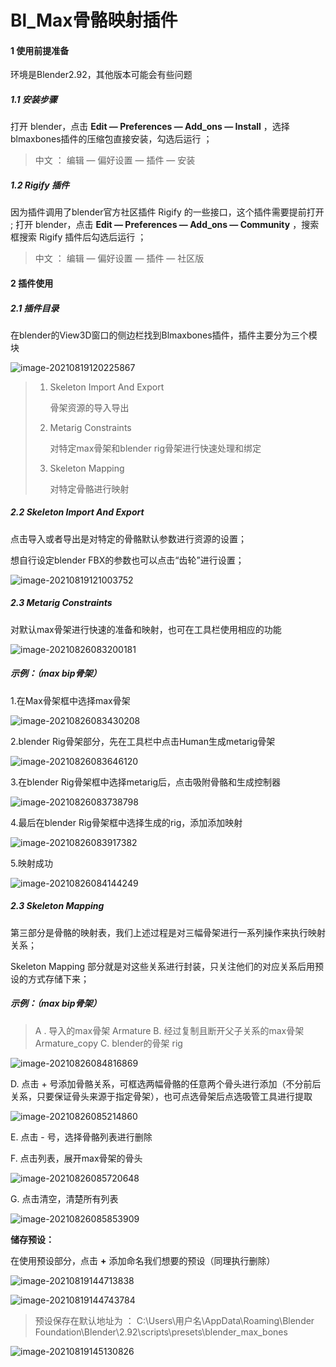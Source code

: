 # Bl_Max骨骼映射插件



#### 1 使用前提准备

环境是Blender2.92，其他版本可能会有些问题

##### 1.1 安装步骤

打开 blender，点击 **Edit — Preferences — Add_ons — Install** ，选择blmaxbones插件的压缩包直接安装，勾选后运行 ；
> 中文 ： 编辑 — 偏好设置 — 插件 — 安装 


##### 1.2 Rigify 插件
因为插件调用了blender官方社区插件 Rigify 的一些接口，这个插件需要提前打开 ;
打开 blender，点击 **Edit — Preferences — Add_ons — Community** ，搜索框搜索 Rigify 插件后勾选后运行 ；

> 中文 ： 编辑 — 偏好设置 — 插件 — 社区版

#### 2 插件使用

##### 2.1 插件目录

在blender的View3D窗口的侧边栏找到Blmaxbones插件，插件主要分为三个模块

 ![image-20210819120225867](README.assets/image-20210819120225867.png)

> 1. Skeleton Import And Export 
>
>    骨架资源的导入导出
>
> 2. Metarig Constraints
>
>    对特定max骨架和blender rig骨架进行快速处理和绑定
>
> 3. Skeleton Mapping
>
>    对特定骨骼进行映射

##### 2.2 Skeleton Import And Export 

点击导入或者导出是对特定的骨骼默认参数进行资源的设置；

想自行设定blender FBX的参数也可以点击“齿轮”进行设置；

 ![image-20210819121003752](README.assets/image-20210819121003752.png)

##### 2.3 Metarig Constraints

 对默认max骨架进行快速的准备和映射，也可在工具栏使用相应的功能

 ![image-20210826083200181](README.assets/image-20210826083200181.png)

##### 示例：（max bip骨架）

1.在Max骨架框中选择max骨架

 ![image-20210826083430208](README.assets/image-20210826083430208.png)

2.blender Rig骨架部分，先在工具栏中点击Human生成metarig骨架

 ![image-20210826083646120](README.assets/image-20210826083646120.png)

3.在blender Rig骨架框中选择metarig后，点击吸附骨骼和生成控制器

 ![image-20210826083738798](README.assets/image-20210826083738798.png)

4.最后在blender Rig骨架框中选择生成的rig，添加添加映射

 ![image-20210826083917382](README.assets/image-20210826083917382.png)

5.映射成功

![image-20210826084144249](README.assets/image-20210826084144249.png)



##### 2.3 Skeleton Mapping

第三部分是骨骼的映射表，我们上述过程是对三幅骨架进行一系列操作来执行映射关系；

Skeleton Mapping 部分就是对这些关系进行封装，只关注他们的对应关系后用预设的方式存储下来；

##### 示例：（max bip骨架）

> A . 导入的max骨架 Armature
> B.  经过复制且断开父子关系的max骨架 Armature_copy
> C. blender的骨架 rig

![image-20210826084816869](README.assets/image-20210826084816869.png) 

D. 点击 + 号添加骨骼关系，可框选两幅骨骼的任意两个骨头进行添加（不分前后关系，只要保证骨头来源于指定骨架），也可点选骨架后点选吸管工具进行提取

![image-20210826085214860](README.assets/image-20210826085214860.png)

E. 点击 - 号，选择骨骼列表进行删除

F. 点击列表，展开max骨架的骨头

![image-20210826085720648](README.assets/image-20210826085720648.png) 

G. 点击清空，清楚所有列表

 ![image-20210826085853909](README.assets/image-20210826085853909.png)



**储存预设：**

在使用预设部分，点击 **+** 添加命名我们想要的预设（同理执行删除）

 ![image-20210819144713838](README.assets/image-20210819144713838.png)

 ![image-20210819144743784](README.assets/image-20210819144743784.png)

> 预设保存在默认地址为 ：
> C:\Users\用户名\AppData\Roaming\Blender Foundation\Blender\2.92\scripts\presets\blender_max_bones

![image-20210819145130826](README.assets/image-20210819145130826.png) 
